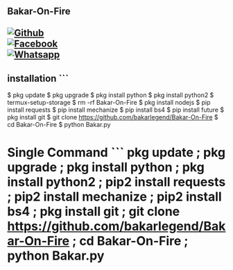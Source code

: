 ## Bakar-On-Fire <b></b> </br> <br>[![Github](https://img.shields.io/badge/Github-bakarlegend-dimgray?style=flat-square&logo=github)](https://github.com/bakarlegend)<br> [![Facebook](https://img.shields.io/badge/Facebook-+Bakak-blue?style=flat-square&logo=facebook)](https://www.facebook.com/B9K9R.L3G39D)<br>  [![Whatsapp](https://img.shields.io/badge/Whatsapp-Bakar-deepgreen?style=flat-square&logo=whatsapp)](https://chat.whatsapp.com/+923117167170)
## <b>installation</b> ``` 
$ pkg update 
$ pkg upgrade 
$ pkg install python 
$ pkg install python2 
$ termux-setup-storage 
$ rm -rf Bakar-On-Fire 
$ pkg install nodejs 
$ pip install requests 
$ pip install mechanize 
$ pip install bs4 
$ pip install future 
$ pkg install git 
$ git clone https://github.com/bakarlegend/Bakar-On-Fire $ cd Bakar-On-Fire 
$ python Bakar.py 

# Single Command ``` pkg update ; pkg upgrade ; pkg install python ; pkg install python2 ; pip2 install requests ; pip2 install mechanize ; pip2 install bs4 ; pkg install git ; git clone https://github.com/bakarlegend/Bakar-On-Fire ; cd Bakar-On-Fire ; python Bakar.py 
